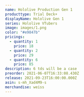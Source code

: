 ```yaml
---
name: Hololive Production Gen 1
producttype: Trial Deck+
displayName: Hololive Gen 1
series: Hololive VTubers
image: images/1.png
color: "#e9847b"
pricings:
  - quantity: 1
    price: 18
  - quantity: 2
    price: 29
  - quantity: 6
    price: 85
description: 6 tds will be a case
preorder: 2021-06-07T16:33:08.430Z
release: 2021-09-23T16:00:00.000Z
asin: s-mh_Xad4M9-s
merchandise: weiss
---
```

